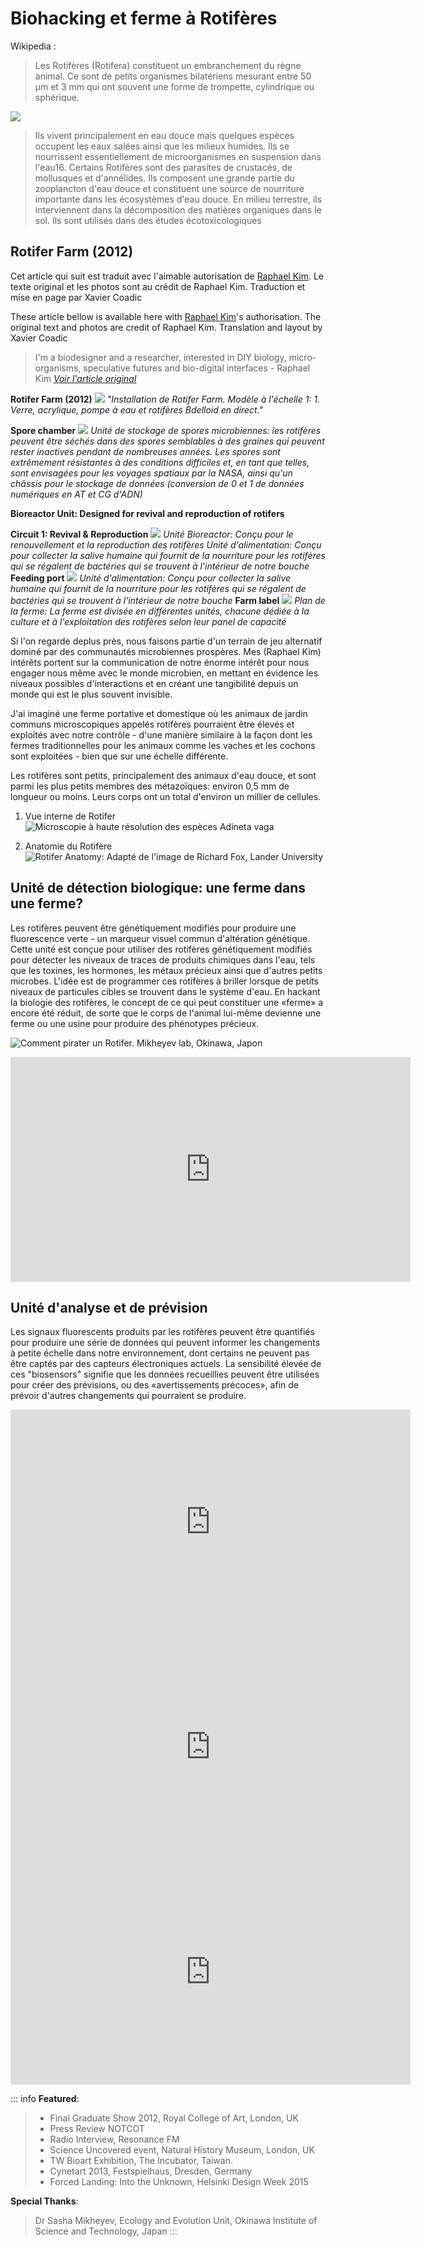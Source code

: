 # Biohacking et ferme à Rotifères 

Wikipedia : 
> Les Rotifères (Rotifera) constituent un embranchement du règne animal. Ce sont de petits organismes bilatériens mesurant entre 50 µm et 3 mm qui ont souvent une forme de trompette, cylindrique ou sphérique. 

![](https://upload.wikimedia.org/wikipedia/commons/b/b3/Rotifer_animation.gif)

> Ils vivent principalement en eau douce mais quelques espèces occupent les eaux salées ainsi que les milieux humides. Ils se nourrissent essentiellement de microorganismes en suspension dans l'eau16. Certains Rotifères sont des parasites de crustacés, de mollusques et d'annélides. Ils composent une grande partie du zooplancton d'eau douce et constituent une source de nourriture importante dans les écosystèmes d'eau douce. En milieu terrestre, ils interviennent dans la décomposition des matières organiques dans le sol. Ils sont utilisés dans des études écotoxicologiques

## Rotifer Farm (2012)

Cet article qui suit est traduit avec l'aimable autorisation de [Raphael Kim](https://biohackanddesign.com). Le texte original et les photos sont au crédit de Raphael Kim. Traduction et mise en page par Xavier Coadic

These article bellow is available here with [Raphael Kim](https://biohackanddesign.com)'s authorisation. The original text and photos are credit of Raphael Kim. Translation and layout by Xavier Coadic

> I'm a biodesigner and a researcher, interested in DIY biology, micro-organisms, speculative futures and bio-digital interfaces - Raphael Kim 
> _[Voir l'article original](https://biohackanddesign.com/portfolio/rotifer-farm/)_

**Rotifer Farm (2012)**
![](https://biohackanddesign.files.wordpress.com/2015/03/rotifer-farm-installation.jpg?w=1140)
_"Installation de Rotifer Farm. Modèle à l'échelle 1: 1. Verre, acrylique, pompe à eau et rotifères Bdelloid en direct."_

**Spore chamber**
![](https://biohackanddesign.files.wordpress.com/2013/04/7-spore-chamber_rs.jpg?w=931&h=581)
_Unité de stockage de spores microbiennes: les rotifères peuvent être séchés dans des spores semblables à des graines qui peuvent rester inactives pendant de nombreuses années. Les spores sont extrêmement résistantes à des conditions difficiles et, en tant que telles, sont envisagées pour les voyages spatiaux par la NASA, ainsi qu'un châssis pour le stockage de données (conversion de 0 et 1 de données numériques en AT et CG d'ADN)_

**Bioreactor Unit: Designed for revival and reproduction of rotifers**

**Circuit 1: Revival & Reproduction**
![](https://i0.wp.com/biohackanddesign.files.wordpress.com/2013/04/5-circuit-i-revival-and-reproduction.jpg?w=618&h=941&crop&ssl=1)
_Unité Bioreactor: Conçu pour le renouvellement et la reproduction des rotifères
Unité d'alimentation: Conçu pour collecter la salive humaine qui fournit de la nourriture pour les rotifères qui se régalent de bactéries qui se trouvent à l'intérieur de notre bouche_ 
**Feeding port**
![](https://i0.wp.com/biohackanddesign.files.wordpress.com/2013/04/6-feeding-port.jpg?w=514&h=941&crop&ssl=1)
_Unité d'alimentation: Conçu pour collecter la salive humaine qui fournit de la nourriture pour les rotifères qui se régalent de bactéries qui se trouvent à l'intérieur de notre bouche_
**Farm label**
![](https://biohackanddesign.files.wordpress.com/2013/04/3-farm-label_rs.jpg?w=1024&h=351)
_Plan de la ferme: La ferme est divisée en différentes unités, chacune dédiée à la culture et à l'exploitation des rotifères selon leur panel de capacité_

Si l'on regarde deplus près, nous faisons partie d'un terrain de jeu alternatif dominé par des communautés microbiennes prospères. Mes (Raphael Kim) intérêts portent sur la communication de notre énorme intérêt pour nous engager nous même avec le monde microbien, en mettant en évidence les niveaux possibles d'interactions et en créant une tangibilité depuis un monde qui est le plus souvent invisible.

J'ai imaginé une ferme portative et domestique où les animaux de jardin communs microscopiques appelés rotifères pourraient être élevés et exploités avec notre contrôle - d'une manière similaire à la façon dont les fermes traditionnelles pour les animaux comme les vaches et les cochons sont exploitées - bien que sur une échelle différente.

Les rotifères sont petits, principalement des animaux d'eau douce, et sont parmi les plus petits membres des métazoïques: environ 0,5 mm de longueur ou moins. Leurs corps ont un total d'environ un millier de cellules.
1. Vue interne de Rotifer
![](https://biohackanddesign.files.wordpress.com/2013/04/1-rotifer-internal-view.png "Microscopie à haute résolution des espèces Adineta vaga")

2. Anatomie du Rotifère
![](https://biohackanddesign.files.wordpress.com/2015/03/2-rotifer-anatomy_rs.jpg?w=1140 "Rotifer Anatomy: Adapté de l'image de Richard Fox, Lander University")

## Unité de détection biologique: une ferme dans une ferme?

Les rotifères peuvent être génétiquement modifiés pour produire une fluorescence verte - un marqueur visuel commun d'altération génétique. Cette unité est conçue pour utiliser des rotifères génétiquement modifiés pour détecter les niveaux de traces de produits chimiques dans l'eau, tels que les toxines, les hormones, les métaux précieux ainsi que d'autres petits microbes. L'idée est de programmer ces rotifères à briller lorsque de petits niveaux de particules cibles se trouvent dans le système d'eau. En hackant la biologie des rotifères, le concept de ce qui peut constituer une «ferme» a encore été réduit, de sorte que le corps de l'animal lui-même devienne une ferme ou une usine pour produire des phénotypes précieux.

![](https://biohackanddesign.files.wordpress.com/2015/03/667.jpg?w=1140 "Comment pirater un Rotifer. Mikheyev lab, Okinawa, Japon")

<iframe src="https://player.vimeo.com/video/45804157" width="640" height="360" frameborder="0" webkitallowfullscreen mozallowfullscreen allowfullscreen></iframe>


## Unité d'analyse et de prévision

Les signaux fluorescents produits par les rotifères peuvent être quantifiés pour produire une série de données qui peuvent informer les changements à petite échelle dans notre environnement, dont certains ne peuvent pas être captés par des capteurs électroniques actuels. La sensibilité élevée de ces "biosensors" signifie que les données recueillies peuvent être utilisées pour créer des prévisions, ou des «avertissements précoces», afin de prévoir d'autres changements qui pourraient se produire.

<iframe src="https://player.vimeo.com/video/44304432" width="640" height="360" frameborder="0" webkitallowfullscreen mozallowfullscreen allowfullscreen></iframe>

<iframe src="https://player.vimeo.com/video/45732702" width="640" height="360" frameborder="0" webkitallowfullscreen mozallowfullscreen allowfullscreen></iframe>

<iframe src="https://player.vimeo.com/video/44354487" width="640" height="360" frameborder="0" webkitallowfullscreen mozallowfullscreen allowfullscreen></iframe>

::: info
**Featured**:
> - Final Graduate Show 2012, Royal College of Art, London, UK
> - Press Review NOTCOT
> - Radio Interview, Resonance FM
> - Science Uncovered event, Natural History Museum, London, UK
> - TW Bioart Exhibition, The Incubator, Taiwan.
> - Cynetart 2013, Festspielhaus, Dresden, Germany
> - Forced Landing: Into the Unknown, Helsinki Design Week 2015

**Special Thanks**:
>Dr Sasha Mikheyev, Ecology and Evolution Unit, Okinawa Institute of Science and Technology, Japan
:::
